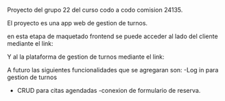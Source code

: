 Proyecto del grupo 22 del curso codo a codo comision 24135.

El proyecto es una app web de gestion de turnos.


en esta etapa de maquetado frontend se puede acceder al lado del cliente mediante el link: 

Y al la plataforma de gestion de turnos mediante el link:

A futuro las siguientes funcionalidades que se agregaran son:
-Log in para gestion de turnos
- CRUD para citas agendadas
-conexion de formulario de reserva.






